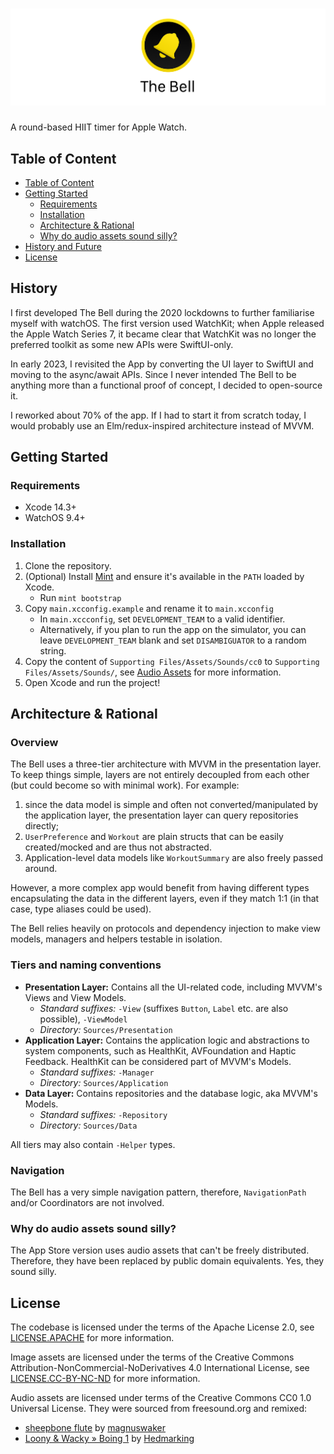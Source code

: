 # ![The Bell](Documentation/git_banner.png)

A round-based HIIT timer for Apple Watch.

## Table of Content

- [Table of Content](#table-of-content)
- [Getting Started](#getting-started)
  - [Requirements](#requirements)
  - [Installation](#installation)
  - [Architecture \& Rational](#architecture--rational)
  - [Why do audio assets sound silly?](#why-do-audio-assets-sound-silly)
- [History and Future](#history-and-future)
- [License](#license)

## History

I first developed The Bell during the 2020 lockdowns to further familiarise myself with watchOS. The first version used WatchKit; when Apple released the Apple Watch Series 7, it became clear that WatchKit was no longer the preferred toolkit as some new APIs were SwiftUI-only.

In early 2023, I revisited the App by converting the UI layer to SwiftUI and moving to the async/await APIs. Since I never intended The Bell to be anything more than a functional proof of concept, I decided to open-source it.

I reworked about 70% of the app. If I had to start it from scratch today, I would probably use an Elm/redux-inspired architecture instead of MVVM.

## Getting Started

### Requirements

- Xcode 14.3+
- WatchOS 9.4+

### Installation

1. Clone the repository.
2. (Optional) Install [Mint] and ensure it's available in the `PATH` loaded by Xcode.
   - Run `mint bootstrap`
3. Copy `main.xcconfig.example` and rename it to `main.xcconfig`
   - In `main.xccconfig`, set `DEVELOPMENT_TEAM` to a valid identifier.
   - Alternatively, if you plan to run the app on the simulator, you can leave
     `DEVELOPMENT_TEAM` blank and set `DISAMBIGUATOR` to a random string.
4. Copy the content of `Supporting Files/Assets/Sounds/cc0` to `Supporting Files/Assets/Sounds/`, see [Audio Assets] for more information.
5. Open Xcode and run the project!

[Mint]: https://github.com/yonaskolb/Mint
[Audio Assets]: #why-do-audio-assets-sound-silly

## Architecture & Rational

### Overview

The Bell uses a three-tier architecture with MVVM in the presentation layer. To keep things simple, layers are not entirely decoupled from each other (but could become so with minimal work). For example:

1. since the data model is simple and often not converted/manipulated by the application layer, the presentation layer can query repositories directly;
2. `UserPreference` and `Workout` are plain structs that can be easily created/mocked and are thus not abstracted.
3. Application-level data models like `WorkoutSummary` are also freely passed around.

However, a more complex app would benefit from having different types encapsulating the data in the different layers, even if they match 1:1 (in that case, type aliases could be used).

The Bell relies heavily on protocols and dependency injection to make view models, managers and helpers testable in isolation.

### Tiers and naming conventions

- **Presentation Layer:** Contains all the UI-related code, including MVVM's Views and View Models.
    - _Standard suffixes:_ `-View` (suffixes `Button`, `Label` etc. are also possible), `-ViewModel`
    - _Directory:_ `Sources/Presentation`
- **Application Layer:** Contains the application logic and abstractions to system components, such as HealthKit, AVFoundation and Haptic Feedback. HealthKit can be considered part of MVVM's Models.
    - _Standard suffixes:_ `-Manager`
    - _Directory:_ `Sources/Application`
- **Data Layer:** Contains repositories and the database logic, aka MVVM's Models.
    - _Standard suffixes:_ `-Repository`
    - _Directory:_ `Sources/Data`

All tiers may also contain `-Helper` types.

### Navigation

The Bell has a very simple navigation pattern, therefore, `NavigationPath` and/or Coordinators are not involved.

### Why do audio assets sound silly?

The App Store version uses audio assets that can't be freely distributed. Therefore, they have been replaced by public domain equivalents. Yes, they sound silly.

## License

The codebase is licensed under the terms of the Apache License 2.0, see [LICENSE.APACHE]
for more information.

Image assets are licensed under the terms of the Creative Commons
Attribution-NonCommercial-NoDerivatives 4.0 International License, see [LICENSE.CC-BY-NC-ND]
for more information.

Audio assets are licensed under terms of the Creative Commons CC0 1.0 Universal License. They were
sourced from freesound.org and remixed:

- [sheepbone flute] by [magnuswaker]
- [Loony & Wacky » Boing 1] by [Hedmarking]

[LICENSE.APACHE]: ./Licenses/LICENSE.APACHE
[LICENSE.CC-BY-NC-ND]: ./Licenses/LICENSE.CC-BY-NC-ND
[freesound.org]: https://freesound.org/

[sheepbone flute]: https://freesound.org/people/Hedmarking/sounds/179061/
[Loony & Wacky » Boing 1]: https://freesound.org/people/magnuswaker/sounds/540788/

[magnuswaker]: https://freesound.org/people/magnuswaker/
[Hedmarking]: https://freesound.org/people/Hedmarking/
